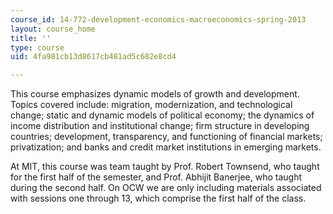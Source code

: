 ```yaml
---
course_id: 14-772-development-economics-macroeconomics-spring-2013
layout: course_home
title: ''
type: course
uid: 4fa981cb13d8617cb481ad5c682e8cd4

---
```

This course emphasizes dynamic models of growth and development. Topics covered include: migration, modernization, and technological change; static and dynamic models of political economy; the dynamics of income distribution and institutional change; firm structure in developing countries; development, transparency, and functioning of financial markets; privatization; and banks and credit market institutions in emerging markets.

At MIT, this course was team taught by Prof. Robert Townsend, who taught for the first half of the semester, and Prof. Abhijit Banerjee, who taught during the second half. On OCW we are only including materials associated with sessions one through 13, which comprise the first half of the class.
